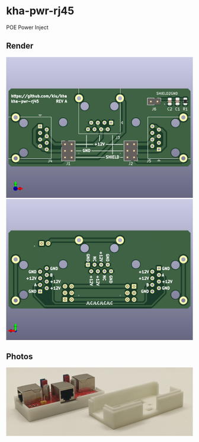 # kha-pwr-rj45

POE Power Inject

## Render

<img src="kha-pwr-rj45-render-front.png" width="800"/>

<img src="kha-pwr-rj45-render-back.png" width="800"/>

## Photos

<img src="kha-pwr-rj45-photo.jpg" width="800"/>
